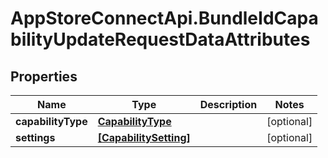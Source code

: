 # AppStoreConnectApi.BundleIdCapabilityUpdateRequestDataAttributes

## Properties

Name | Type | Description | Notes
------------ | ------------- | ------------- | -------------
**capabilityType** | [**CapabilityType**](CapabilityType.md) |  | [optional] 
**settings** | [**[CapabilitySetting]**](CapabilitySetting.md) |  | [optional] 



